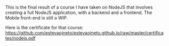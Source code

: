This is the final result of a course I have taken on NodeJS that involves creating a full NodeJS application, with a backend and a frontend. The Mobile front-end is still a WIP.

Here is the certificate for that course:
https://github.com/estevaojneto/estevaojneto.github.io/raw/master/certificates/nodejs.pdf
